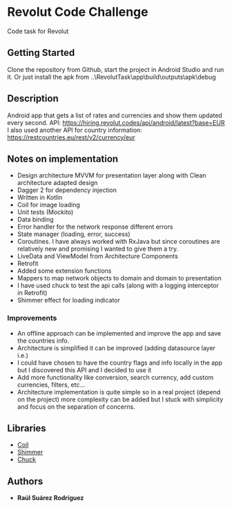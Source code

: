 # Revolut Code Challenge

Code task for Revolut

## Getting Started

Clone the repository from Github, start the project in Android Studio and run it. Or just install the apk from ..\RevolutTask\app\build\outputs\apk\debug

## Description

Android app that gets a list of rates and currencies and show them updated every second. API: https://hiring.revolut.codes/api/android/latest?base=EUR I also used another API for country information: https://restcountries.eu/rest/v2/currency/eur

## Notes on implementation

- Design architecture MVVM for presentation layer along with Clean architecture adapted design
- Dagger 2 for dependency injection
- Written in Kotlin
- Coil for image loading
- Unit tests (Mockito)
- Data binding
- Error handler for the network response different errors
- State manager (loading, error, success)
- Coroutines. I have always worked with RxJava but since coroutines are relatively new and promising I wanted to give them a try.
- LiveData and ViewModel from Architecture Components
- Retrofit
- Added some extension functions
- Mappers to map network objects to domain and domain to presentation
- I have used chuck to test the api calls (along with a logging interceptor in Retrofit)
- Shimmer effect for loading indicator

### Improvements

- An offline approach can be implemented and improve the app and save the countries info.
- Architecture is simplified it can be improved (adding datasource layer i.e.)
- I could have chosen to have the country flags and info locally in the app but I discovered this API and I decided to use it
- Add more functionality like conversion, search currency, add custom currencies, filters, etc... 
- Architecture implementation is quite simple so in a real project (depend on the project) more complexity can be added but I stuck with simplicity and focus on the separation of concerns.


## Libraries

- [Coil](https://github.com/coil-kt/coil)
- [Shimmer](https://facebook.github.io/shimmer-android/)
- [Chuck](https://github.com/jgilfelt/chuck)

## Authors

* **Raúl Suárez Rodríguez**

